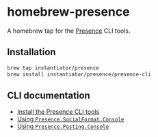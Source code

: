 # homebrew-presence

A homebrew tap for the [Presence](https://instantiator.dev/presence) CLI tools.

## Installation

```bash
brew tap instantiator/presence
brew install instantiator/presence/presence-cli
```

## CLI documentation

- [Install the Presence CLI tools](https://instantiator.dev/presence/cli/install-cli-tools.html)
- [Using `Presence.SocialFormat.Console`](https://instantiator.dev/presence/cli/presence-social-format-console.html)
- [Using `Presence.Posting.Console`](https://instantiator.dev/presence/cli/presence-posting-console.html)

